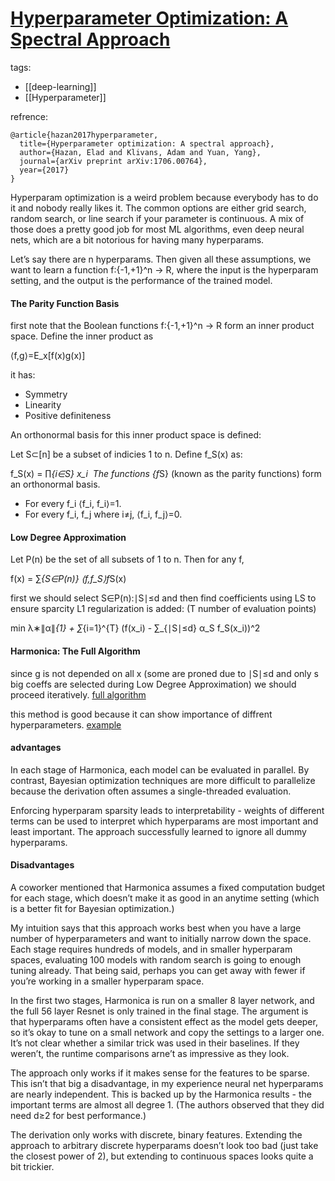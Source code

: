 # [Hyperparameter Optimization: A Spectral Approach](https://www.alexirpan.com/2017/06/27/hyperparam-spectral.html)
tags:
- [[deep-learning]]
- [[Hyperparameter]]

refrence:
```
@article{hazan2017hyperparameter,
  title={Hyperparameter optimization: A spectral approach},
  author={Hazan, Elad and Klivans, Adam and Yuan, Yang},
  journal={arXiv preprint arXiv:1706.00764},
  year={2017}
}
```
Hyperparam optimization is a weird problem because everybody has to do it and nobody really likes it. The common options are either grid search, random search, or line search if your parameter is continuous. A mix of those does a pretty good job for most ML algorithms, even deep neural nets, which are a bit notorious for having many hyperparams.

Let’s say there are n hyperparams. Then given all these assumptions, we want to learn a function f:{-1,+1}^n → R, where the input is the hyperparam setting, and the output is the performance of the trained model.

#### The Parity Function Basis

first note that the Boolean functions f:{-1,+1}^n → R form an inner product space. Define the inner product as

⟨f,g⟩=E_x[f(x)g(x)]

it has:
- Symmetry
- Linearity
- Positive definiteness

An orthonormal basis for this inner product space is defined:

Let S⊂[n] be a subset of indicies 1 to n. Define f_S(x) as:

f_S(x) = ​∏_{​i∈S} x_i
​​ 
The functions {f_​S} (known as the parity functions) form an orthonormal basis.
- For every f_i ⟨f_i, f_i⟩=1.
- For every f_i, f_j where i≠j, ⟨f_i, f_j⟩=0.

#### Low Degree Approximation

Let P(n) be the set of all subsets of 1 to n. Then for any f,

f(x) = ​∑_{​S∈P(n)}​​ ⟨f,f_S⟩f_​S(x)

first we should select S∈P(n):∣S∣≤d and then find coefficients using LS to ensure sparcity L1 regularization is added: (T number of evaluation points)

​min λ∗∥α∥_{1} + ​∑_{i=1}^{T} (f(x_i) - ​∑_{​∣S∣≤d} α_S f_S(x_i))^2

#### Harmonica: The Full Algorithm
since g is not depended on all x (some are proned due to ∣S∣≤d and only s big coeffs are selected during Low Degree Approximation) we should proceed iteratively. [full algorithm](https://www.alexirpan.com/public/hyperparam-spectral/harmonica.png)

this method is good because it can show importance of diffrent hyperparameters. [example](https://www.alexirpan.com/public/hyperparam-spectral/results4.png)

#### advantages
In each stage of Harmonica, each model can be evaluated in parallel. By contrast, Bayesian optimization techniques are more difficult to parallelize because the derivation often assumes a single-threaded evaluation.

Enforcing hyperparam sparsity leads to interpretability - weights of different terms can be used to interpret which hyperparams are most important and least important. The approach successfully learned to ignore all dummy hyperparams.

#### Disadvantages
A coworker mentioned that Harmonica assumes a fixed computation budget for each stage, which doesn’t make it as good in an anytime setting (which is a better fit for Bayesian optimization.)

My intuition says that this approach works best when you have a large number of hyperparameters and want to initially narrow down the space. Each stage requires hundreds of models, and in smaller hyperparam spaces, evaluating 100 models with random search is going to enough tuning already. That being said, perhaps you can get away with fewer if you’re working in a smaller hyperparam space.

In the first two stages, Harmonica is run on a smaller 8 layer network, and the full 56 layer Resnet is only trained in the final stage. The argument is that hyperparams often have a consistent effect as the model gets deeper, so it’s okay to tune on a small network and copy the settings to a larger one. It’s not clear whether a similar trick was used in their baselines. If they weren’t, the runtime comparisons arne’t as impressive as they look.

The approach only works if it makes sense for the features to be sparse. This isn’t that big a disadvantage, in my experience neural net hyperparams are nearly independent. This is backed up by the Harmonica results - the important terms are almost all degree 1. (The authors observed that they did need d≥2 for best performance.)

The derivation only works with discrete, binary features. Extending the approach to arbitrary discrete hyperparams doesn’t look too bad (just take the closest power of 2), but extending to continuous spaces looks quite a bit trickier.


